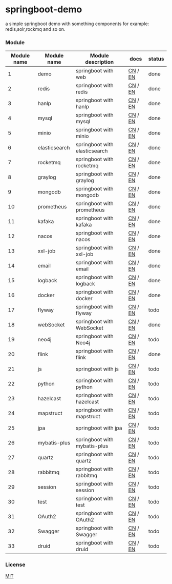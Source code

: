 # springboot-demo

a simple springboot demo with something components for example: redis,solr,rockmq and so on.


###  Module 

| Module name | Module name   | Module description            | docs                                                                                                                                                    | status |
|-------------|---------------|-------------------------------|---------------------------------------------------------------------------------------------------------------------------------------------------------|--------|
| 1           | demo          | springboot with web           | [CN](http://www.liuhaihua.cn/archives/710149.html) / [EN](https://jxausea.medium.com/%E4%B8%80-create-springboot-module-8ed28523a961)                   | done   |
| 2           | redis         | springboot with redis         | [CN](http://www.liuhaihua.cn/archives/710158.html) / [EN](https://jxausea.medium.com/springboot-integrated-redis-entry-demo-ea8084843856)               | done   |
| 3           | hanlp         | springboot with hanlp         | [CN](http://www.liuhaihua.cn/archives/710210.html) / [EN](https://jxausea.medium.com/springboot-integrated-hanlp-quick-start-demo-d90e0256e2da)         | done   |
| 4           | mysql         | springboot with mysql         | [CN](http://www.liuhaihua.cn/archives/710165.html) / [EN](https://jxausea.medium.com/springboot-integrated-mysql-entry-demo-0a94a78bdb60)               | done   |
| 5           | minio         | springboot with minio         | [CN](http://www.liuhaihua.cn/archives/710171.html) / [EN](https://jxausea.medium.com/springboot-integrated-minio-quick-start-tutorial-8ef1afe3f9e5)     | done   |
| 6           | elasticsearch | springboot with elasticsearch | [CN](http://www.liuhaihua.cn/archives/710195.html) / [EN](https://jxausea.medium.com/springboot-integrated-elasticsearch-quick-start-demo-cdc17e5380eb) | done   |
| 7           | rocketmq      | springboot with rocketmq      | [CN](http://www.liuhaihua.cn/archives/710205.html) / [EN](https://jxausea.medium.com/springboot-integrated-rocketmq-q-quick-start-demo-96aeff8738e7)    | done   |
| 8           | graylog       | springboot with graylog       | [CN](http://www.liuhaihua.cn/archives/710178.html) / [EN](https://jxausea.medium.com/springboot-integrated-graylog-quick-start-demo-b10b0be04a93)       | done   |
| 9           | mongodb       | springboot with mongodb       | [CN](http://www.liuhaihua.cn/archives/710188.html) / [EN](https://jxausea.medium.com/springboot-integrated-mongodb-quick-start-demo-78c54e55cc88)       | done   |
| 10          | prometheus    | springboot with prometheus    | [CN](http://www.liuhaihua.cn/archives/710215.html) / [EN](https://jxausea.medium.com/springboot-integrated-prometheus-quick-start-demo-cdfefd789b48)       | done   |
| 11          | kafaka        | springboot with kafaka        | [CN](http://www.liuhaihua.cn/archives/710233.html) / [EN](https://jxausea.medium.com/springboot-integrated-kafka-quick-start-demo-c5f217b93336)          | done   |
| 12          | nacos         | springboot with nacos         | [CN](http://www.liuhaihua.cn/archives/710246.html) / [EN](https://medium.com/@jxausea/springboot-intergrated-nacos-quick-start-demo-acca4f5cf749)    | done   |
| 13          | xxl-job       | springboot with xxl-job       | [CN](http://www.liuhaihua.cn/archives/710250.html) / [EN](https://jxausea.medium.com/springboot-integrated-xxl-job-quick-start-demo-36d28da2f6fe)                | done   |
| 14          | email         | springboot with email         | [CN](http://www.liuhaihua.cn/archives/710258.html) / [EN](https://jxausea.medium.com/springboot-integrated-mail-quick-start-demo-f3001c4c52f3)              | done   |
| 15          | logback       | springboot with logback       | [CN](http://www.liuhaihua.cn/archives/710275.html) / [EN](https://jxausea.medium.com/springboot-integrates-logback-to-print-color-logs-0062baeaae43)                   | done   |
| 16          | docker        | springboot with docker        | [CN](http://www.liuhaihua.cn/archives/710227.html) / [EN](https://jxausea.medium.com/springboot-integrated-docker-quick-start-demo-3638a847bf8e)     | done   |
| 17          | flyway        | springboot with flyway        | [CN](###) / [EN](###)        | todo   |
| 18          | webSocket     | springboot with WebSocket     | [CN](http://www.liuhaihua.cn/archives/710240.html) / [EN](https://jxausea.medium.com/springboot-integrated-websocket-quick-start-demo-45c889c42ec3)        | done   |
| 19          | neo4j         | springboot with Neo4j         |  [CN](###) / [EN](###)       | todo   |
| 20          | flink         | springboot with flink         |  [CN](http://www.liuhaihua.cn/archives/710270.html) / [EN](https://jxausea.medium.com/springboot-integrated-flink-quick-start-demo-1f9287770f26)             | done   |
| 21          | js            | springboot with js         |  [CN](###) / [EN](###)      | todo   |
| 22          | python        | springboot with python         |  [CN](###) / [EN](###)     | todo   |
| 23          | hazelcast     | springboot with hazelcast         |  [CN](###) / [EN](###)     | todo   |
| 24          | mapstruct     | springboot with mapstruct         |  [CN](###) / [EN](###)   | todo   |
| 25          | jpa           | springboot with jpa         |  [CN](###) / [EN](###)            | todo   |
| 26          | mybatis-plus  | springboot with mybatis-plus         |  [CN](###) / [EN](###)    | todo   |
| 27          | quartz        | springboot with quartz         |  [CN](###) / [EN](###)      | todo   |
| 28          | rabbitmq      | springboot with rabbitmq         |  [CN](###) / [EN](###)     | todo   |
| 29          | session       | springboot with session         |  [CN](###) / [EN](###)    | todo   |
| 30          | test          | springboot with test         |  [CN](###) / [EN](###)          | todo   |
| 31          | OAuth2        | springboot with OAuth2         |  [CN](###) / [EN](###)          | todo   |
| 32          | Swagger       | springboot with Swagger         |  [CN](###) / [EN](###)          | todo   |
| 33          | druid         | springboot with druid         |  [CN](###) / [EN](###)          | todo   |




### License

[MIT](http://opensource.org/licenses/MIT)

